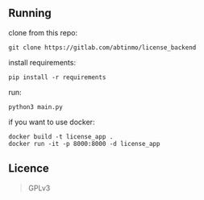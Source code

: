 ## Running

clone from this repo:

    git clone https://gitlab.com/abtinmo/license_backend
    
install requirements:

    pip install -r requirements

run:

    python3 main.py

if you want to use docker:

    docker build -t license_app .
    docker run -it -p 8000:8000 -d license_app


## Licence

> GPLv3
